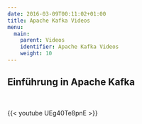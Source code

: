 ```yaml
---
date: 2016-03-09T00:11:02+01:00
title: Apache Kafka Videos
menu:
  main:
    parent: Videos
    identifier: Apache Kafka Videos
    weight: 10
---
```


## Einführung in Apache Kafka

<br />

{{< youtube UEg40Te8pnE >}}